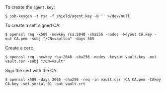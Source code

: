 To create the `agent.key`:

    $ ssh-keygen -t rsa -f shield/agent.key -N '' >/dev/null

To create a self signed CA:

    $ openssl req -x509 -newkey rsa:2048 -sha256 -nodes -keyout CA.key -out CA.pem -subj "/CN=vaultca" -days 365

Create a cert:

    $ openssl req -newkey rsa:2048 -sha256 -nodes -keyout vault.key -out vault.csr -subj "/CN=vault"

Sign the cert with the CA:

    $ openssl x509 -days 3065 -sha256 -req -in vault.csr -CA CA.pem -CAkey CA.key -set_serial 01 -out vault.crt
